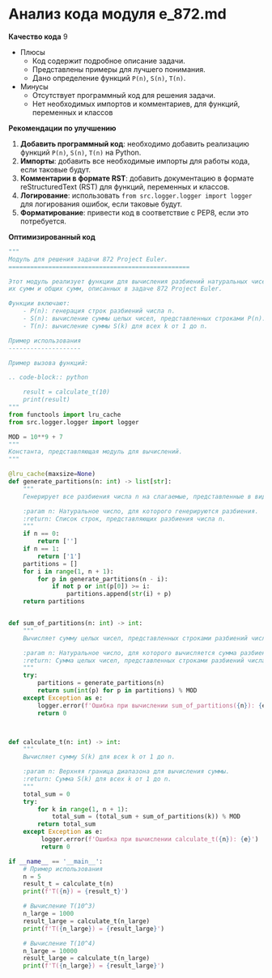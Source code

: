 # Анализ кода модуля e_872.md

**Качество кода**
9
- Плюсы
    - Код содержит подробное описание задачи.
    - Представлены примеры для лучшего понимания.
    - Дано определение функций `P(n)`, `S(n)`, `T(n)`.
- Минусы
    - Отсутствует программный код для решения задачи.
    - Нет необходимых импортов и комментариев, для функций, переменных и классов

**Рекомендации по улучшению**

1.  **Добавить программный код**: необходимо добавить реализацию функций `P(n)`, `S(n)`, `T(n)` на Python.
2.  **Импорты**: добавить все необходимые импорты для работы кода, если таковые будут.
3.  **Комментарии в формате RST**: добавить документацию в формате reStructuredText (RST) для функций, переменных и классов.
4.  **Логирование**: использовать `from src.logger.logger import logger` для логирования ошибок, если таковые будут.
5.  **Форматирование**: привести код в соответствие с PEP8, если это потребуется.

**Оптимизированный код**

```python
"""
Модуль для решения задачи 872 Project Euler.
==================================================

Этот модуль реализует функции для вычисления разбиений натуральных чисел,
их сумм и общих сумм, описанных в задаче 872 Project Euler.

Функции включают:
    - P(n): генерация строк разбиений числа n.
    - S(n): вычисление суммы целых чисел, представленных строками P(n).
    - T(n): вычисление суммы S(k) для всех k от 1 до n.

Пример использования
--------------------

Пример вызова функций:

.. code-block:: python

    result = calculate_t(10)
    print(result)
"""
from functools import lru_cache
from src.logger.logger import logger

MOD = 10**9 + 7
"""
Константа, представляющая модуль для вычислений.
"""

@lru_cache(maxsize=None)
def generate_partitions(n: int) -> list[str]:
    """
    Генерирует все разбиения числа n на слагаемые, представленные в виде строк.

    :param n: Натуральное число, для которого генерируются разбиения.
    :return: Список строк, представляющих разбиения числа n.
    """
    if n == 0:
        return ['']
    if n == 1:
        return ['1']
    partitions = []
    for i in range(1, n + 1):
        for p in generate_partitions(n - i):
            if not p or int(p[0]) >= i:
                partitions.append(str(i) + p)
    return partitions


def sum_of_partitions(n: int) -> int:
    """
    Вычисляет сумму целых чисел, представленных строками разбиений числа n.

    :param n: Натуральное число, для которого вычисляется сумма разбиений.
    :return: Сумма целых чисел, представленных строками разбиений числа n.
    """
    try:
        partitions = generate_partitions(n)
        return sum(int(p) for p in partitions) % MOD
    except Exception as e:
        logger.error(f'Ошибка при вычислении sum_of_partitions({n}): {e}')
        return 0



def calculate_t(n: int) -> int:
    """
    Вычисляет сумму S(k) для всех k от 1 до n.

    :param n: Верхняя граница диапазона для вычисления суммы.
    :return: Сумма S(k) для всех k от 1 до n.
    """
    total_sum = 0
    try:
        for k in range(1, n + 1):
            total_sum = (total_sum + sum_of_partitions(k)) % MOD
        return total_sum
    except Exception as e:
         logger.error(f'Ошибка при вычислении calculate_t({n}): {e}')
         return 0

if __name__ == '__main__':
    # Пример использования
    n = 5
    result_t = calculate_t(n)
    print(f'T({n}) = {result_t}')

    # Вычисление T(10^3)
    n_large = 1000
    result_large = calculate_t(n_large)
    print(f'T({n_large}) = {result_large}')

    # Вычисление T(10^4)
    n_large = 10000
    result_large = calculate_t(n_large)
    print(f'T({n_large}) = {result_large}')
```